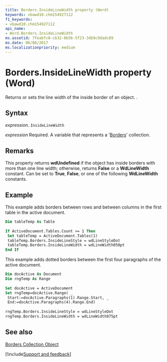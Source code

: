 ```yaml
---
title: Borders.InsideLineWidth property (Word)
keywords: vbawd10.chm154927112
f1_keywords:
- vbawd10.chm154927112
api_name:
- Word.Borders.InsideLineWidth
ms.assetid: 7feabfc0-cb32-8b56-5f23-3db9c9dadc89
ms.date: 06/08/2017
ms.localizationpriority: medium
---
```



# Borders.InsideLineWidth property (Word)

Returns or sets the line width of the inside border of an object. .


## Syntax

_expression_. `InsideLineWidth`

_expression_ Required. A variable that represents a '[Borders](Word.borders.md)' collection.


## Remarks

This property returns **wdUndefined** if the object has inside borders with more than one line width; otherwise, returns **False** or a **WdLineWidth** constant. Can be set to **True**, **False**, or one of the following **WdLineWidth** constants.


## Example

This example adds borders between rows and between columns in the first table in the active document.


```vb
Dim tableTemp As Table 
 
If ActiveDocument.Tables.Count >= 1 Then 
 Set tableTemp = ActiveDocument.Tables(1) 
 tableTemp.Borders.InsideLineStyle = wdLineStyleDot 
 tableTemp.Borders.InsideLineWidth = wdLineWidth050pt 
End If
```

This example adds dotted borders between the first four paragraphs of the active document.




```vb
Dim docActive As Document 
Dim rngTemp As Range 
 
Set docActive = ActiveDocument 
Set rngTemp=docActive.Range( _ 
 Start:=docActive.Paragraphs(1).Range.Start, _ 
 End:=docActive.Paragraphs(4).Range.End) 
 
rngTemp.Borders.InsideLineStyle = wdLineStyleDot 
rngTemp.Borders.InsideLineWidth = wdLineWidth075pt
```


## See also


[Borders Collection Object](Word.borders.md)

[!include[Support and feedback](~/includes/feedback-boilerplate.md)]
